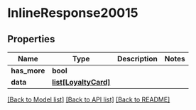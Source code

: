 # InlineResponse20015

## Properties
Name | Type | Description | Notes
------------ | ------------- | ------------- | -------------
**has_more** | **bool** |  | 
**data** | [**list[LoyaltyCard]**](LoyaltyCard.md) |  | 

[[Back to Model list]](../README.md#documentation-for-models) [[Back to API list]](../README.md#documentation-for-api-endpoints) [[Back to README]](../README.md)


